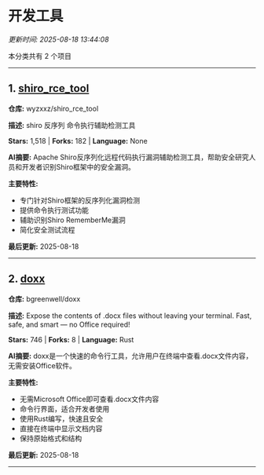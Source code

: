 # 开发工具

*更新时间: 2025-08-18 13:44:08*

本分类共有 2 个项目

---

## 1. [shiro_rce_tool](https://github.com/wyzxxz/shiro_rce_tool)

**仓库:** wyzxxz/shiro_rce_tool

**描述:** shiro 反序列 命令执行辅助检测工具

**Stars:** 1,518 | **Forks:** 182 | **Language:** None

**AI摘要:** Apache Shiro反序列化远程代码执行漏洞辅助检测工具，帮助安全研究人员和开发者识别Shiro框架中的安全漏洞。

**主要特性:**
- 专门针对Shiro框架的反序列化漏洞检测
- 提供命令执行测试功能
- 辅助识别Shiro RememberMe漏洞
- 简化安全测试流程

**最后更新:** 2025-08-18

---

## 2. [doxx](https://github.com/bgreenwell/doxx)

**仓库:** bgreenwell/doxx

**描述:** Expose the contents of .docx files without leaving your terminal. Fast, safe, and smart — no Office required!

**Stars:** 746 | **Forks:** 8 | **Language:** Rust

**AI摘要:** doxx是一个快速的命令行工具，允许用户在终端中查看.docx文件内容，无需安装Office软件。

**主要特性:**
- 无需Microsoft Office即可查看.docx文件内容
- 命令行界面，适合开发者使用
- 使用Rust编写，快速且安全
- 直接在终端中显示文档内容
- 保持原始格式和结构

**最后更新:** 2025-08-18

---

